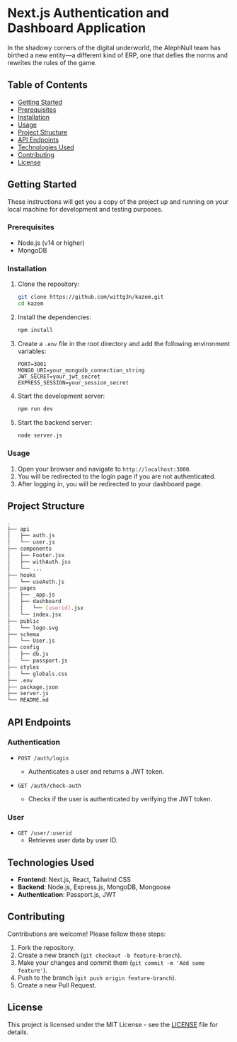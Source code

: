 
# Next.js Authentication and Dashboard Application
In the shadowy corners of the digital underworld, the AlephNull team has birthed a new entity—a different kind of ERP, one that defies the norms and rewrites the rules of the game.

## Table of Contents

- [Getting Started](#getting-started)
- [Prerequisites](#prerequisites)
- [Installation](#installation)
- [Usage](#usage)
- [Project Structure](#project-structure)
- [API Endpoints](#api-endpoints)
- [Technologies Used](#technologies-used)
- [Contributing](#contributing)
- [License](#license)

## Getting Started

These instructions will get you a copy of the project up and running on your local machine for development and testing purposes.

### Prerequisites

- Node.js (v14 or higher)
- MongoDB

### Installation

1. Clone the repository:
   ```sh
   git clone https://github.com/wittg3n/kazem.git
   cd kazem
   ```

2. Install the dependencies:
   ```sh
   npm install
   ```

3. Create a `.env` file in the root directory and add the following environment variables:
   ```env
   PORT=3001
   MONGO_URI=your_mongodb_connection_string
   JWT_SECRET=your_jwt_secret
   EXPRESS_SESSION=your_session_secret
   ```

4. Start the development server:
   ```sh
   npm run dev
   ```

5. Start the backend server:
   ```sh
   node server.js
   ```

### Usage

1. Open your browser and navigate to `http://localhost:3000`.
2. You will be redirected to the login page if you are not authenticated.
3. After logging in, you will be redirected to your dashboard page.

## Project Structure

```bash
.
├── api
│   ├── auth.js
│   └── user.js
├── components
│   ├── Footer.jsx
│   ├── withAuth.jsx
│   └── ...
├── hooks
│   └── useAuth.js
├── pages
│   ├── _app.js
│   ├── dashboard
│   │   └── [userid].jsx
│   └── index.jsx
├── public
│   └── logo.svg
├── schema
│   └── User.js
├── config
│   ├── db.js
│   └── passport.js
├── styles
│   └── globals.css
├── .env
├── package.json
├── server.js
└── README.md
```

## API Endpoints

### Authentication

- `POST /auth/login`
  - Authenticates a user and returns a JWT token.

- `GET /auth/check-auth`
  - Checks if the user is authenticated by verifying the JWT token.

### User

- `GET /user/:userid`
  - Retrieves user data by user ID.

## Technologies Used

- **Frontend**: Next.js, React, Tailwind CSS
- **Backend**: Node.js, Express.js, MongoDB, Mongoose
- **Authentication**: Passport.js, JWT

## Contributing

Contributions are welcome! Please follow these steps:

1. Fork the repository.
2. Create a new branch (`git checkout -b feature-branch`).
3. Make your changes and commit them (`git commit -m 'Add some feature'`).
4. Push to the branch (`git push origin feature-branch`).
5. Create a new Pull Request.

## License

This project is licensed under the MIT License - see the [LICENSE](LICENSE) file for details.
```
